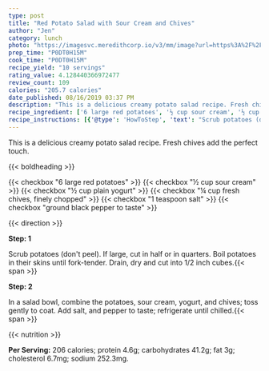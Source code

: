 ```yaml
---
type: post
title: "Red Potato Salad with Sour Cream and Chives"
author: "Jen"
category: lunch
photo: "https://imagesvc.meredithcorp.io/v3/mm/image?url=https%3A%2F%2Fimages.media-allrecipes.com%2Fuserphotos%2F218044.jpg"
prep_time: "P0DT0H15M"
cook_time: "P0DT0H15M"
recipe_yield: "10 servings"
rating_value: 4.128440366972477
review_count: 109
calories: "205.7 calories"
date_published: 08/16/2019 03:37 PM
description: "This is a delicious creamy potato salad recipe. Fresh chives add the perfect touch."
recipe_ingredient: ['6 large red potatoes', '½ cup sour cream', '½ cup plain yogurt', '¼ cup fresh chives, finely chopped', '1 teaspoon salt', 'ground black pepper to taste']
recipe_instructions: [{'@type': 'HowToStep', 'text': "Scrub potatoes (don't peel). If large, cut in half or in quarters. Boil potatoes in their skins until fork-tender. Drain, dry and cut into 1/2 inch cubes.\n"}, {'@type': 'HowToStep', 'text': 'In a salad bowl, combine the  potatoes, sour cream, yogurt, and chives; toss gently to coat. Add salt, and pepper to taste; refrigerate until chilled.\n'}]
---
```


This is a delicious creamy potato salad recipe. Fresh chives add the perfect touch. 

{{< boldheading >}}

{{< checkbox "6 large red potatoes" >}}
{{< checkbox "½ cup sour cream" >}}
{{< checkbox "½ cup plain yogurt" >}}
{{< checkbox "¼ cup fresh chives, finely chopped" >}}
{{< checkbox "1 teaspoon salt" >}}
{{< checkbox "ground black pepper to taste" >}}


{{< direction >}}

**Step: 1**

Scrub potatoes (don't peel). If large, cut in half or in quarters. Boil potatoes in their skins until fork-tender. Drain, dry and cut into 1/2 inch cubes.{{< span >}}

**Step: 2**

In a salad bowl, combine the  potatoes, sour cream, yogurt, and chives; toss gently to coat. Add salt, and pepper to taste; refrigerate until chilled.{{< span >}}

{{< nutrition >}}

**Per Serving:** 206 calories; protein 4.6g; carbohydrates 41.2g; fat 3g; cholesterol 6.7mg; sodium 252.3mg.